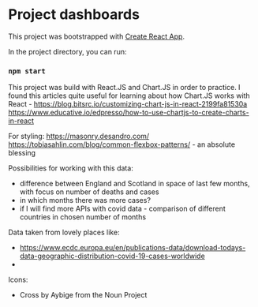 # Project dashboards

This project was bootstrapped with [Create React App](https://github.com/facebook/create-react-app).

In the project directory, you can run:

### `npm start`

This project was build with React.JS and Chart.JS in order to practice. 
I found this articles quite useful for learning about how Chart.JS works with React -
https://blog.bitsrc.io/customizing-chart-js-in-react-2199fa81530a
https://www.educative.io/edpresso/how-to-use-chartjs-to-create-charts-in-react

For styling:
https://masonry.desandro.com/
https://tobiasahlin.com/blog/common-flexbox-patterns/ - an absolute blessing 

Possibilities for working with this data:
- difference between England and Scotland in space of last few months, with focus on number of deaths and cases
- in which months there was more cases?
- if I will find more APIs with covid data - comparison of different countries in chosen number of months

Data taken from lovely places like: 
- https://www.ecdc.europa.eu/en/publications-data/download-todays-data-geographic-distribution-covid-19-cases-worldwide
- 
Icons:
- Cross by Aybige from the Noun Project